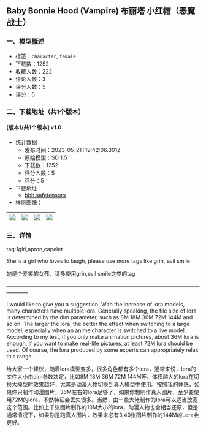 ## Baby Bonnie Hood (Vampire) 布丽塔 小红帽（恶魔战士）
### 一、模型概述

- 标签：`character`, `female`
- 下载数：1252
- 收藏人数：222
- 评论人数：3
- 评分人数：5
- 评分：5

### 二、下载地址（共1个版本）

#### [版本1/共1个版本] v1.0

- 统计数据
  - 发布时间：2023-05-21T19:42:06.301Z
  - 原始模型：SD 1.5
  - 下载数：1252
  - 评分人数：5
  - 评分：5
- 下载地址
  - [bbh.safetensors](https://civitai.com/api/download/models/77181)
- 样例图像：

| <img src="https://image.civitai.com/xG1nkqKTMzGDvpLrqFT7WA/686359e6-6519-4a60-b674-aedb0ba7cfe0/width=450/865466.jpeg" /> | <img src="https://image.civitai.com/xG1nkqKTMzGDvpLrqFT7WA/b0674a54-ee38-43c7-9934-3db6f80bd6e3/width=450/865470.jpeg" /> | <img src="https://image.civitai.com/xG1nkqKTMzGDvpLrqFT7WA/1174daf3-cc7e-4ea1-95dc-25a3da8e9746/width=450/865629.jpeg" /> | <img src="https://image.civitai.com/xG1nkqKTMzGDvpLrqFT7WA/6790560e-e045-4c26-abe6-e990079b8dd1/width=450/865628.jpeg" /> |
| ---- | ---- | ---- | ---- |


### 三、详情
<p>tag:1girl,apron,capelet</p><p>She is a girl who loves to laugh, please use more tags like grin, evil smile</p><p>她是个爱笑的女孩，请多使用grin,evil smile之类的tag</p><p>————————————————————————————————————————</p><p>I would like to give you a suggestion. With the increase of lora models, many characters have multiple lora. Generally speaking, the file size of lora is determined by the dim parameter, such as 8M 18M 36M 72M 144M and so on. The larger the lora, the better the effect when switching to a large model, especially when an anime character is switched to a live model. According to my test, if you only make animation pictures, about 36M lora is enough, if you want to make real-life pictures, at least 72M lora should be used. Of course, the lora produced by some experts can appropriately relax this range.</p><p>给大家一个建议，随着lora模型变多，很多角色都有多个lora，通常来说，lora的文件大小由dim参数决定，比如8M 18M 36M 72M 144M等。体积越大的lora在切换大模型时效果越好，尤其是动漫人物切换到真人模型中使用。按照我的体感，如果你只制作动漫图片，36M左右的lora足够了，如果你想制作真人图片，至少要使用72M的lora，不然特征会丢失很多。当然，由一些大佬制作的lora可以适当放宽这个范围。比如上千张图片制作的10M大小的lora，动漫人物也会相当还原，但是通常情况下，如果你是跑真人图片，效果未必有3,40张图片制作的144M的Lora会更好。</p>